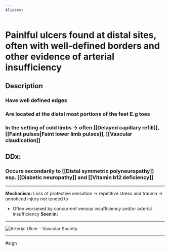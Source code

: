 ```yaml
---
Aliases: 
---
```

# Painlful ulcers  found at distal sites, often with well-defined borders and other evidence of arterial insufficiency
## Description
### Have well defined edges
### Are located at the distal most portions of the feet E.g toes
### In the setting of cold limbs -> often [[Delayed capillary refill]], [[Faint pulses|Faint lower limb pulses]], [[Vascular claudication]]
## DDx:
### Occurs secondarily to [[Distal symmetric polyneuropathy]] esp. [[Diabetic neuropathy]] and [[Vitamin b12 deficiency]]

---
**Mechanism:** Loss of protective sensation -> repetitive stress and trauma -> unnoticed injury not tended to
- Often worsened by concurrent venous insufficiency and/or arterial insufficiency
**Seen in:** 

---
![Arterial Ulcer - Vascular Society](https://www.vascularsociety.org.uk/_userfiles/pages/images/foot%20ulcer.jpg)

---
#sign 